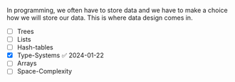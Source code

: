 In programming, we often have to store data and we have to make a choice how we will store our data. This is where data design comes in.
- [ ] Trees
- [ ] Lists
- [ ] Hash-tables
- [x] Type-Systems ✅ 2024-01-22
- [ ] Arrays
- [ ] Space-Complexity
